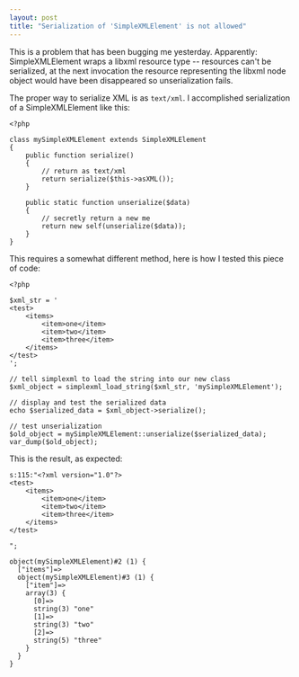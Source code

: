 ```yaml
---
layout: post
title: "Serialization of 'SimpleXMLElement' is not allowed"
---
```


This is a problem that has been bugging me yesterday. Apparently: SimpleXMLElement wraps a libxml resource type -- resources can't be serialized, at the next invocation the resource representing the libxml node object would have been disappeared so unserialization fails.

The proper way to serialize XML is as `text/xml`. I accomplished serialization of a SimpleXMLElement like this:

<?prettify?>
	<?php

	class mySimpleXMLElement extends SimpleXMLElement
	{
		public function serialize()
		{
			// return as text/xml
			return serialize($this->asXML());
		}

		public static function unserialize($data)
		{
			// secretly return a new me
			return new self(unserialize($data));
		}
	}

This requires a somewhat different method, here is how I tested this piece of code:

<?prettify?>
	<?php

	$xml_str = '
	<test>
		<items>
			<item>one</item>
			<item>two</item>
			<item>three</item>
		</items>
	</test>
	';

	// tell simplexml to load the string into our new class
	$xml_object = simplexml_load_string($xml_str, 'mySimpleXMLElement');

	// display and test the serialized data
	echo $serialized_data = $xml_object->serialize();

	// test unserialization
	$old_object = mySimpleXMLElement::unserialize($serialized_data);
	var_dump($old_object);

This is the result, as expected:

<?prettify?>
	s:115:"<?xml version="1.0"?>
	<test>
		<items>
			<item>one</item>
			<item>two</item>
			<item>three</item>
		</items>
	</test>

	";

	object(mySimpleXMLElement)#2 (1) {
	  ["items"]=>
	  object(mySimpleXMLElement)#3 (1) {
	    ["item"]=>
	    array(3) {
	      [0]=>
	      string(3) "one"
	      [1]=>
	      string(3) "two"
	      [2]=>
	      string(5) "three"
	    }
	  }
	}

